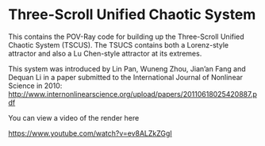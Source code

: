 # Three-Scroll Unified Chaotic System

This contains the POV-Ray code for building up the Three-Scroll Unified Chaotic System (TSCUS). The TSUCS contains both a Lorenz-style attractor and also a Lu Chen-style attractor at its extremes. 

This system was introduced by Lin Pan, Wuneng Zhou, Jian’an Fang and Dequan Li in a paper submitted to the International Journal of Nonlinear Science in 2010:
http://www.internonlinearscience.org/upload/papers/20110618025420887.pdf


You can view a video of the render here

https://www.youtube.com/watch?v=ev8ALZkZGgI
